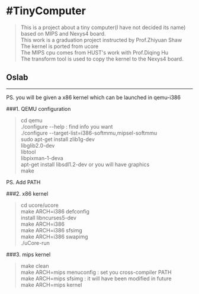 #TinyComputer
=============
> This is a project about a tiny computer(I have not decided its name) based on MIPS and Nexys4 board.<br>
> This work is a graduation project instructed by Prof.Zhiyuan Shaw<br>
> The kernel is ported from ucore<br>
> The MIPS cpu comes from HUST's work with Prof.Diqing Hu<br>
> The transform tool is used to copy the kernel to the Nexys4 board.<br>

## Oslab
-------------

PS. you will be given a x86 kernel which can be launched in qemu-i386<br>

###1. QEMU configuration

> cd qemu<br>
> ./configure --help : find info you want<br>
> ./configure --target-list=i386-softmmu,mipsel-softmmu<br>
> sudo apt-get install zlib1g-dev<br>
> libglib2.0-dev<br>
> libtool<br>
> libpixman-1-deva<br>
> apt-get install libsdl1.2-dev or you will have graphics<br>
> make<br>

PS. Add PATH<br>

###2. x86 kernel 

> cd ucore/ucore<br>
> make ARCH=i386 defconfig<br>
> install libncurses5-dev<br>
> make ARCH=i386 <br>
> make ARCH=i386 sfsimg<br>
> make ARCH=i386 swapimg<br>
> ./uCore-run<br>

###3. mips kernel

> make clean<br>
> make ARCH=mips menuconfig : set you cross-compiler PATH<br>
> make ARCH=mips sfsimg : it will have been modified in future<br>
> make ARCH=mips kernel<br>


